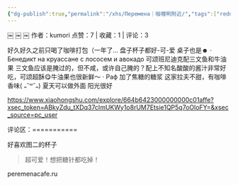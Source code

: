 ```yaml
---
{"dg-publish":true,"permalink":"/xhs/Перемена｜咖喱咧附近/","tags":["rednote"]}
---
```


￼
￼
￼
作者：kumori
点赞：7   |   收藏：1   |   评论：3

好久好久之前只喝了咖啡打包（一年了…
盘子杯子都好-可-爱 桌子也是☻
· Бенедикт на круассане с лососем и авокадо 可颂班尼迪克配三文鱼和牛油果 三文鱼应该是腌过的，但不咸，或许自己腌的？配上不知名酸酸的酱汁非常好吃，可颂超酥😋牛油果也很新鲜～
· Раф 加了焦糖的糖浆 这家拉夫不甜，有咖啡香味( ᎔˘꒳˘᎔)
夏天可以做外面 阳光很好

https://www.xiaohongshu.com/explore/664b6423000000000c01affe?xsec_token=ABkyZdu_tXDq37cImUKWy1o8rUM7Etsie1QP5q7oOloFY=&xsec_source=pc_user

评论区：===========

好喜欢图二的杯子

> 超可爱！想把糖针都吃掉！

peremenacafe.ru